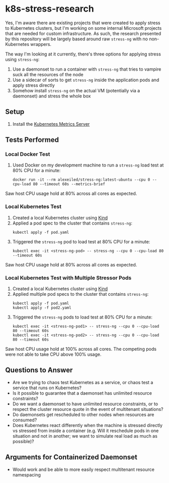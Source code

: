 # k8s-stress-research

Yes, I'm aware there are existing projects that were created to apply stress to Kubernetes clusters, but I'm working on some internal Microsoft projects that are needed for custom infrastructure. As such, the research presented by this repository will be largely based around raw `stress-ng` with no non-Kubernetes wrappers.

The way I'm looking at it currently, there's three options for applying stress using `stress-ng`:
1. Use a daemonset to run a container with `stress-ng` that tries to vampire suck all the resources of the node
1. Use a sidecar of sorts to get `stress-ng` inside the application pods and apply stress directly
1. Somehow install `stress-ng` on the actual VM (potentially via a daemonset) and stress the whole box

## Setup

1. Install the [Kubernetes Metrics Server](https://github.com/kubernetes-sigs/metrics-server#requirements)

## Tests Performed

### Local Docker Test

1. Used Docker on my development machine to run a `stress-ng` load test at 80% CPU for a minute:
	```
	docker run -it --rm alexeiled/stress-ng:latest-ubuntu --cpu 0 --cpu-load 80 --timeout 60s --metrics-brief
	```

Saw host CPU usage hold at 80% across all cores as expected.

### Local Kubernetes Test

1. Created a local Kubernetes cluster using [Kind](https://github.com/kubernetes-sigs/kind)
1. Applied a pod spec to the cluster that contains `stress-ng`:
	```
	kubectl apply -f pod.yaml
	```
1. Triggered the `stress-ng` pod to load test at 80% CPU for a minute:
	```
	kubectl exec -it <stress-ng-pod> -- stress-ng --cpu 0 --cpu-load 80 --timeout 60s
	```

Saw host CPU usage hold at 80% across all cores as expected.

### Local Kubernetes Test with Multiple Stressor Pods

1. Created a local Kubernetes cluster using [Kind](https://github.com/kubernetes-sigs/kind)
1. Applied multiple pod specs to the cluster that contains `stress-ng`:
	```
	kubectl apply -f pod.yaml
	kubectl apply -f pod2.yaml
	```
1. Triggered the `stress-ng` pods to load test at 80% CPU for a minute:
	```
	kubectl exec -it <stress-ng-pod1> -- stress-ng --cpu 0 --cpu-load 80 --timeout 60s
	kubectl exec -it <stress-ng-pod2> -- stress-ng --cpu 0 --cpu-load 80 --timeout 60s
	```

Saw host CPU usage hold at 100% across all cores. The competing pods were not able to take CPU above 100% usage.

## Questions to Answer

- Are we trying to chaos test Kubernetes as a service, or chaos test a service that runs on Kubernetes?
- Is it possible to guarantee that a daemonset has unlimited resource constraints?
- Do we want a daemonset to have unlimited resource constraints, or to respect the cluster resource quote in the event of multitenant situations?
- Do daemonsets get rescheduled to other nodes when resources are consumed?
- Does Kubernetes react differently when the machine is stressed directly vs stressed from inside a container (e.g. Will it reschedule pods in one situation and not in another; we want to simulate real load as much as possible)?

## Arguments for Containerized Daemonset

- Would work and be able to more easily respect multitenant resource namespacing
